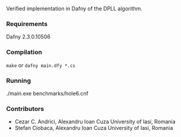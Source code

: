 Verified implementation in Dafny of the DPLL algorithm.

### Requirements
Dafny 2.3.0.10506

### Compilation
`make` or `dafny main.dfy *.cs`

### Running
./main.exe benchmarks/hole6.cnf

### Contributors
* Cezar C. Andrici, Alexandru Ioan Cuza University of Iasi, Romania
* Stefan Ciobaca, Alexandru Ioan Cuza University of Iasi, Romania
